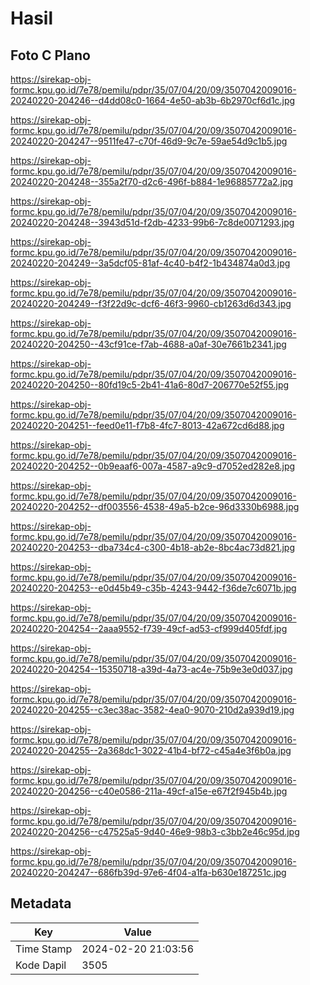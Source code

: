 # Hasil

## Foto C Plano

https://sirekap-obj-formc.kpu.go.id/7e78/pemilu/pdpr/35/07/04/20/09/3507042009016-20240220-204246--d4dd08c0-1664-4e50-ab3b-6b2970cf6d1c.jpg

https://sirekap-obj-formc.kpu.go.id/7e78/pemilu/pdpr/35/07/04/20/09/3507042009016-20240220-204247--9511fe47-c70f-46d9-9c7e-59ae54d9c1b5.jpg

https://sirekap-obj-formc.kpu.go.id/7e78/pemilu/pdpr/35/07/04/20/09/3507042009016-20240220-204248--355a2f70-d2c6-496f-b884-1e96885772a2.jpg

https://sirekap-obj-formc.kpu.go.id/7e78/pemilu/pdpr/35/07/04/20/09/3507042009016-20240220-204248--3943d51d-f2db-4233-99b6-7c8de0071293.jpg

https://sirekap-obj-formc.kpu.go.id/7e78/pemilu/pdpr/35/07/04/20/09/3507042009016-20240220-204249--3a5dcf05-81af-4c40-b4f2-1b434874a0d3.jpg

https://sirekap-obj-formc.kpu.go.id/7e78/pemilu/pdpr/35/07/04/20/09/3507042009016-20240220-204249--f3f22d9c-dcf6-46f3-9960-cb1263d6d343.jpg

https://sirekap-obj-formc.kpu.go.id/7e78/pemilu/pdpr/35/07/04/20/09/3507042009016-20240220-204250--43cf91ce-f7ab-4688-a0af-30e7661b2341.jpg

https://sirekap-obj-formc.kpu.go.id/7e78/pemilu/pdpr/35/07/04/20/09/3507042009016-20240220-204250--80fd19c5-2b41-41a6-80d7-206770e52f55.jpg

https://sirekap-obj-formc.kpu.go.id/7e78/pemilu/pdpr/35/07/04/20/09/3507042009016-20240220-204251--feed0e11-f7b8-4fc7-8013-42a672cd6d88.jpg

https://sirekap-obj-formc.kpu.go.id/7e78/pemilu/pdpr/35/07/04/20/09/3507042009016-20240220-204252--0b9eaaf6-007a-4587-a9c9-d7052ed282e8.jpg

https://sirekap-obj-formc.kpu.go.id/7e78/pemilu/pdpr/35/07/04/20/09/3507042009016-20240220-204252--df003556-4538-49a5-b2ce-96d3330b6988.jpg

https://sirekap-obj-formc.kpu.go.id/7e78/pemilu/pdpr/35/07/04/20/09/3507042009016-20240220-204253--dba734c4-c300-4b18-ab2e-8bc4ac73d821.jpg

https://sirekap-obj-formc.kpu.go.id/7e78/pemilu/pdpr/35/07/04/20/09/3507042009016-20240220-204253--e0d45b49-c35b-4243-9442-f36de7c6071b.jpg

https://sirekap-obj-formc.kpu.go.id/7e78/pemilu/pdpr/35/07/04/20/09/3507042009016-20240220-204254--2aaa9552-f739-49cf-ad53-cf999d405fdf.jpg

https://sirekap-obj-formc.kpu.go.id/7e78/pemilu/pdpr/35/07/04/20/09/3507042009016-20240220-204254--15350718-a39d-4a73-ac4e-75b9e3e0d037.jpg

https://sirekap-obj-formc.kpu.go.id/7e78/pemilu/pdpr/35/07/04/20/09/3507042009016-20240220-204255--c3ec38ac-3582-4ea0-9070-210d2a939d19.jpg

https://sirekap-obj-formc.kpu.go.id/7e78/pemilu/pdpr/35/07/04/20/09/3507042009016-20240220-204255--2a368dc1-3022-41b4-bf72-c45a4e3f6b0a.jpg

https://sirekap-obj-formc.kpu.go.id/7e78/pemilu/pdpr/35/07/04/20/09/3507042009016-20240220-204256--c40e0586-211a-49cf-a15e-e67f2f945b4b.jpg

https://sirekap-obj-formc.kpu.go.id/7e78/pemilu/pdpr/35/07/04/20/09/3507042009016-20240220-204256--c47525a5-9d40-46e9-98b3-c3bb2e46c95d.jpg

https://sirekap-obj-formc.kpu.go.id/7e78/pemilu/pdpr/35/07/04/20/09/3507042009016-20240220-204247--686fb39d-97e6-4f04-a1fa-b630e187251c.jpg


## Metadata

| Key        | Value               |
| ---------- | ------------------- |
| Time Stamp | 2024-02-20 21:03:56 |
| Kode Dapil | 3505                |



